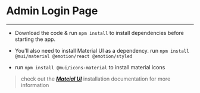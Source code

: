 # Admin Login Page
****************************************************************


*  Download the code & run `npm install` to install dependencies before starting the app.

* You'll also need to install Material UI as a dependency. run 
`npm install @mui/material @emotion/react @emotion/styled` 

* run `npm install @mui/icons-material` to install material icons

> check out the ***[Mateial UI](https://mui.com/material-ui/getting-started/installation/)*** installation documentation for more information

